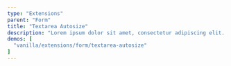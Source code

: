 ```yaml
---
type: "Extensions"
parent: "Form"
title: "Textarea Autosize"
description: "Lorem ipsum dolor sit amet, consectetur adipiscing elit. Nunc tempus laoreet leo sit amet iaculis."
demos: [
  "vanilla/extensions/form/textarea-autosize"
]
---
```


